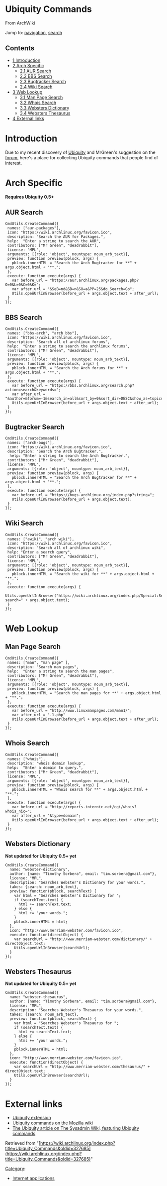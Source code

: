 # Ubiquity Commands

From ArchWiki

Jump to: [navigation](#column-one), [search](#searchInput)

## Contents

*   [1 Introduction](#Introduction)
*   [2 Arch Specific](#Arch_Specific)
    *   [2.1 AUR Search](#AUR_Search)
    *   [2.2 BBS Search](#BBS_Search)
    *   [2.3 Bugtracker Search](#Bugtracker_Search)
    *   [2.4 Wiki Search](#Wiki_Search)
*   [3 Web Lookup](#Web_Lookup)
    *   [3.1 Man Page Search](#Man_Page_Search)
    *   [3.2 Whois Search](#Whois_Search)
    *   [3.3 Websters Dictionary](#Websters_Dictionary)
    *   [3.4 Websters Thesaurus](#Websters_Thesaurus)
*   [4 External links](#External_links)

# Introduction

Due to my recent discovery of [Ubiquity](http://labs.mozilla.com/2008/08/introducing-ubiquity/) and MrGreen's suggestion on the [forum](https://bbs.archlinux.org/viewtopic.php?pid=450773), here's a place for collecting Ubiquity commands that people find of interest.

# Arch Specific

**Requires Ubiquity 0.5+**

## AUR Search

```
CmdUtils.CreateCommand({
 names: ["aur-packages"],
 icon: "https://wiki.archlinux.org/favicon.ico",
 description: "Search the AUR for Packages.",
 help:  "Enter a string to search the AUR",
 contributors: ["Mr Green", "deadrabbit"],
 license: "MPL",
 arguments: [{role: 'object', nountype: noun_arb_text}],
 preview: function preview(pblock, args) {
   pblock.innerHTML = "Search the Arch Bugtracker for **" + args.object.html + "**.";
 },
 execute: function execute(args) {
   var before_url = "https://aur.archlinux.org/packages.php?O=0&L=0&C=0&K=";
   var after_url = "&SeB=nd&SB=n&SO=a&PP=25&do_Search=Go";
   Utils.openUrlInBrowser(before_url + args.object.text + after_url);
 }
}); 

```

## BBS Search

```
CmdUtils.CreateCommand({
 names: ["bbs-arch", "arch bbs"],
 icon: "https://wiki.archlinux.org/favicon.ico",
 description: "Search all of archlinux forums",
 help:  "Enter a string to search the archlinux forums",
 contributors: ["Mr Green", "deadrabbit"],
 license: "MPL",
 arguments: [{role: 'object', nountype: noun_arb_text}],
 preview: function preview(pblock, args) {
   pblock.innerHTML = "Search the Arch forums for **" + args.object.html + "**.";
 },
 execute: function execute(args) {
   var before_url = "https://bbs.archlinux.org/search.php?action=search&keywords=";
   var after_url = "&author=&forum=-1&search_in=all&sort_by=0&sort_dir=DESC&show_as=topics&search=Submit"
   Utils.openUrlInBrowser(before_url + args.object.text + after_url);
 }
});

```

## Bugtracker Search

```
CmdUtils.CreateCommand({
 names: ["arch-bugs"],
 icon: "https://wiki.archlinux.org/favicon.ico",
 description: "Search the Arch Bugtracker.",
  help: "Enter a string to search the Arch Bugtracker.",
 contributors: ["Mr Green", "deadrabbit"],
 license: "MPL",
 arguments: [{role: 'object', nountype: noun_arb_text}],
 preview: function preview(pblock, args) {
   pblock.innerHTML = "Search the Arch Bugtracker for **" + args.object.html + "**.";
 },
 execute: function execute(args) {
   var before_url = "https://bugs.archlinux.org/index.php?string=";
   Utils.openUrlInBrowser(before_url + args.object.text);
 }
});

```

## Wiki Search

```
CmdUtils.CreateCommand({
 names: ["awiki", "arch wiki"],
 icon: "https://wiki.archlinux.org/favicon.ico",
 description: "Search all of archlinux wiki",
 help: "Enter a search query",
 contributors: ["Mr Green", "deadrabbit"],
 license: "MPL",
 arguments: [{role: 'object', nountype: noun_arb_text}],
 preview: function preview(pblock, args) {
   pblock.innerHTML = "Search the wiki for **" + args.object.html + "**.";
 },
 execute: function execute(args) {
   Utils.openUrlInBrowser("https://wiki.archlinux.org/index.php/Special:Search?search=" + args.object.text);
 }
});

```

# Web Lookup

## Man Page Search

```
CmdUtils.CreateCommand({
 names: ["man", "man page" ],
 description: "Search man pages",
 help:  "Enter a string to search the man pages",
 contributors: ["Mr Green", "deadrabbit"],
 license: "MPL",
 arguments: [{role: 'object', nountype: noun_arb_text}],
 preview: function preview(pblock, args) {
   pblock.innerHTML = "Search the man pages for **" + args.object.html + "**.";
 },
 execute: function execute(args) {
   var before_url = "http://www.linuxmanpages.com/man1/";
   var after_url = ".1.php"
   Utils.openUrlInBrowser(before_url + args.object.text + after_url);
 }
});   

```

## Whois Search

```
CmdUtils.CreateCommand({
 names: ["whois"],
 description: "whois domain lookup",
 help:  "Enter a domain to query.",
 contributors: ["Mr Green", "deadrabbit"],
 license: "MPL",
 arguments: [{role: 'object', nountype: noun_arb_text}],
 preview: function preview(pblock, args) {
   pblock.innerHTML = "Whois search for **" + args.object.html + "**.";
 },
 execute: function execute(args) {
   var before_url = "http://reports.internic.net/cgi/whois?whois_nic=";
   var after_url = "&type=domain";
   Utils.openUrlInBrowser(before_url + args.object.text + after_url);
 }
});   

```

## Websters Dictionary

**Not updated for Ubiquity 0.5+ yet**

```
CmdUtils.CreateCommand({
  name: "webster-dictionary",
  author: {name: "Timothy Sorbera", email: "tim.sorbera@gmail.com"},
  license: "MPL",
  description: "Searches Webster's Dictionary for your words.",
  takes: {search: noun_arb_text},
  preview: function(pblock, searchText) {
    var html = "Searches Webster's Dictionary for ";
    if (searchText.text) {
      html += searchText.text;
    } else {
      html += "your words.";
    }
    pblock.innerHTML = html;
  },
  icon: "http://www.merriam-webster.com/favicon.ico",
  execute: function(directObject) {
    var searchUrl = "http://www.merriam-webster.com/dictionary/" + directObject.text;
    Utils.openUrlInBrowser(searchUrl);
  }
});

```

## Websters Thesaurus

**Not updated for Ubiquity 0.5+ yet**

```
CmdUtils.CreateCommand({
  name: "webster-thesaurus",
  author: {name: "Timothy Sorbera", email: "tim.sorbera@gmail.com"},
  license: "MPL",
  description: "Searches Webster's Thesaurus for your words.",
  takes: {search: noun_arb_text},
  preview: function(pblock, searchText) {
    var html = "Searches Webster's Thesaurus for ";
    if (searchText.text) {
      html += searchText.text;
    } else {
      html += "your words.";
    }
    pblock.innerHTML = html;
  },
  icon: "http://www.merriam-webster.com/favicon.ico",
  execute: function(directObject) {
    var searchUrl = "http://www.merriam-webster.com/thesaurus/" + directObject.text;
    Utils.openUrlInBrowser(searchUrl);
  }
});

```

# External links

*   [Ubiquity extension](https://ubiquity.mozilla.com/xpi/ubiquity-latest.xpi)
*   [Ubiquity commands on the Mozilla wiki](https://wiki.mozilla.org/Labs/Ubiquity/Commands_In_The_Wild)
*   [The Ubiquity article on The Sysadmin Wiki, featuring Ubiquity commands](http://sysadmin.wikia.com/wiki/Ubiquity)

Retrieved from "[https://wiki.archlinux.org/index.php?title=Ubiquity_Commands&oldid=327685](https://wiki.archlinux.org/index.php?title=Ubiquity_Commands&oldid=327685)"

[Category](/index.php/Special:Categories "Special:Categories"):

*   [Internet applications](/index.php/Category:Internet_applications "Category:Internet applications")